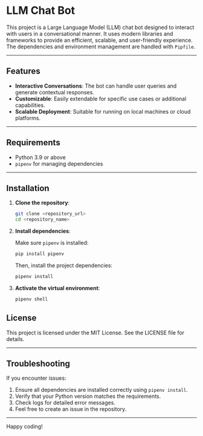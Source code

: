 # LLM Chat Bot

This project is a Large Language Model (LLM) chat bot designed to interact with users in a conversational manner. It uses modern libraries and frameworks to provide an efficient, scalable, and user-friendly experience. The dependencies and environment management are handled with `Pipfile`.

---

## Features

- **Interactive Conversations**: The bot can handle user queries and generate contextual responses.
- **Customizable**: Easily extendable for specific use cases or additional capabilities.
- **Scalable Deployment**: Suitable for running on local machines or cloud platforms.

---

## Requirements

- Python 3.9 or above
- `pipenv` for managing dependencies

---

## Installation

1. **Clone the repository**:

   ```bash
   git clone <repository_url>
   cd <repository_name>
   ```

2. **Install dependencies**:

   Make sure `pipenv` is installed:
   
   ```bash
   pip install pipenv
   ```

   Then, install the project dependencies:

   ```bash
   pipenv install
   ```

3. **Activate the virtual environment**:

   ```bash
   pipenv shell
   ```

## License

This project is licensed under the MIT License. See the LICENSE file for details.

---

## Troubleshooting

If you encounter issues:

1. Ensure all dependencies are installed correctly using `pipenv install`.
2. Verify that your Python version matches the requirements.
3. Check logs for detailed error messages.
4. Feel free to create an issue in the repository.

---

Happy coding!
